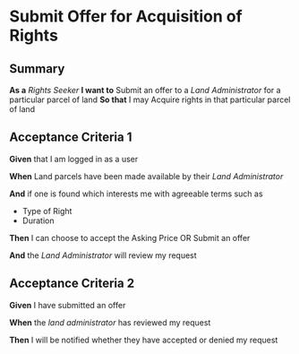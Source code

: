 # Submit Offer for Acquisition of Rights

## Summary

**As a** _Rights Seeker_
**I want to** Submit an offer to a _Land Administrator_ for a particular parcel of land
**So that** I may Acquire rights in that particular parcel of land



## Acceptance Criteria 1

**Given** that I am logged in as a user

**When** Land parcels have been made available by their _Land Administrator_ 

**And** if one is found which interests me with agreeable terms such as
  * Type of Right
  * Duration

**Then** I can choose to accept the Asking Price OR Submit an offer

**And** the _Land Administrator_ will review my request



## Acceptance Criteria 2

**Given** I have submitted an offer

**When** the _land administrator_ has reviewed my request

**Then** I will be notified whether they have accepted or denied my request
